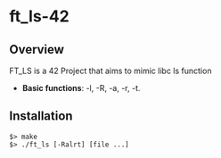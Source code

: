 # ft_ls-42

## Overview
FT_LS is a 42 Project that aims to mimic libc ls function

- **Basic functions**:
  -l, -R, -a, -r, -t.

## Installation
```
$> make
$> ./ft_ls [-Ralrt] [file ...]
```
